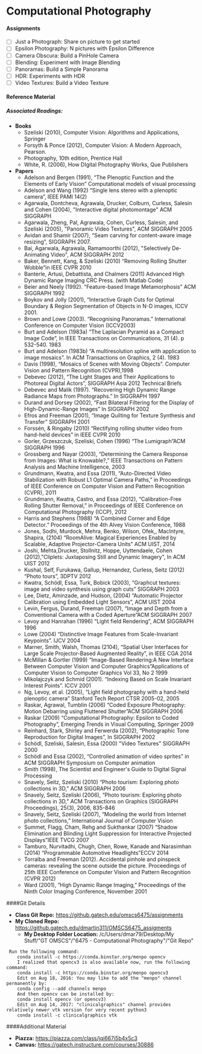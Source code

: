 # Computational Photography

#### Assignments
- [ ] Just a Photograph: Share on picture to get started
- [ ] Epsilon Photography: N pictures with Epsilon Difference
- [ ] Camera Obscura: Build a PinHole Camera
- [ ] Blending: Experiment with Image Blending
- [ ] Panoramas: Build a Simple Panorama
- [ ] HDR: Experiments with HDR
- [ ] Video Textures: Build a Video Texture

#### Reference Material
##### Associated Readings:
- **Books**
    - Szeliski (2010), Computer Vision: Algorithms and Applications, Springer
    - Forsyth & Ponce (2012), Computer Vision: A Modern Approach, Pearson.
    - Photography, 10th edition, Prentice Hall
    - White, R. (2006), How DIgital
      Photography Works, Que Publishers
- **Papers**
    - Adelson and Bergen (1991), “The Plenoptic Function and the Elements of Early Vision” Computational models of visual processing
    - Adelson and Wang (1992) “Single lens stereo with a plenoptic camera”, IEEE PAMI 14(2)
    - 	Agarwala, Dontcheva, Agrawala, Drucker, Colburn, Curless, Salesin and Cohen (2004), "Interactive digital photomontage"
  ACM SIGGRAPH
    - Agarwala, Zheng, Pal, Agrawala, Cohen, Curless, Salesin, and Szeliski (2005), "Panoramic Video Textures", ACM SIGGRAPH 2005
    - Avidan and Shamir (2007), “Seam carving for content-aware image resizing”, SIGGRAPH 2007.
    - Bai, Agarwala, Agrawala, Ramamoorthi (2012), "Selectively De-Animating Video", ACM SIGGRAPH 2012
    - Baker, Bennett, Kang, & Szeliski (2010) “Removing Rolling Shutter Wobble”in IEEE CVPR 2010
    - Banterle, Artusi, Debattista, and Chalmers (2011) Advanced High Dynamic Range Imaging CRC Press. (with Matlab Code)
    - Beier and Neely (1992). “Feature-based Image Metamorphosis” ACM SIGGRAPH 1992
    - Boykov and Jolly (2001), “Interactive Graph Cuts for Optimal Boundary & Region Segmentation of Objects in N-D images, ICCV 2001.
    - Brown and Lowe (2003). “Recognising Panoramas.” International Conference on Computer Vision (ICCV2003)
    - Burt and Adelson (1983a) “The Laplacian Pyramid as a Compact Image Code”, In IEEE Transactions on Communications, 31 (4). p 532-540. 1983
    - Burt and Adelson (1983b) “A multiresolution spline with application to image mosaics”. In ACM Transactions on Graphics, 2 (4). 1983
    - Davis (1998), “Mosaics of Scenes with Moving Objects”. Computer Vision and Pattern Recognition (CVPR),1998
    - Debevec (2012), “The Light Stages and Their Applications to Photoreal Digital Actors”, SIGGRAPH Asia 2012 Technical Briefs
    - Debevec and Malik (1997). “Recovering High Dynamic Range Radiance Maps from Photographs.” In SIGGRAPH 1997
    - Durand and Dorsey (2002), “Fast Bilateral Filtering for the Display of High-Dynamic-Range Images” In SIGGRAPH 2002
    - Efros and Freeman (2001), “Image Quilting for Texture Synthesis and Transfer” SIGGRAPH 2001
    - Forssén, & Ringaby (2010) “Rectifying rolling shutter video from hand-held devices” in IEEE CVPR 2010
    - Gorler, Grzeszczuk, Szeliski, Cohen (1996) “The Lumigraph”ACM SIGGRAPH 1996
    - Grossberg and Nayar (2003), “Determining the Camera Response from Images: What is Knowable?,” IEEE Transactions on Pattern Analysis and Machine Intelligence, 2003
    - Grundmann, Kwatra, and Essa (2011), “Auto-Directed Video Stabilization with Robust L1 Optimal Camera Paths,” in Proceedings of IEEE Conference on Computer Vision and Pattern Recognition (CVPR), 2011
    - Grundmann, Kwatra, Castro, and Essa (2012), “Calibration-Free Rolling Shutter Removal,” in Proceedings of IEEE Conference on Computational Photography (ICCP), 2012
    - Harris and Stephens (1988) “A Combined Corner and Edge Detector.“ Proceedings of the 4th Alvey Vision Conference, 1988
    - Jones, Sodhi, Murdock, Mehra, Benko, Wilson, Ofek,, MacIntyre, Shapira, (2104) “RoomAlive: Magical Experiences Enabled by Scalable, Adaptive Projector-Camera Units” ACM UIST, 2014
    - Joshi, Mehta,Drucker, Stollnitz, Hoppe, Uyttendaele, Cohen (2012),"Cliplets: Juxtaposing Still and Dynamic Imagery", In ACM UIST 2012
    - Kushal, Self, Furukawa, Gallup, Hernandez, Curless, Seitz (2012) “Photo tours”, 3DPTV 2012
    - Kwatra, Schödl, Essa, Turk, Bobick (2003), “Graphcut textures: image and video synthesis using graph cuts” SIGGRAPH 2003
    - Lee, Dietz, Aminzade, and Hudson, (2004) “Automatic Projector Calibration using Embedded Light Sensors”, ACM UIST 2004
    - Levin, Fergus, Durand, Freeman (2007), “Image and Depth from a Conventional Camera with a Coded Aperture”ACM SIGGRAPH 2007
    - Levoy and Hanrahan (1996) “Light field Rendering”, ACM SIGGRAPH 1996
    - Lowe (2004) “Distinctive Image Features from Scale-Invariant Keypoints”. IJCV 2004
    - Marner, Smith, Walsh, Thomas (2104), “Spatial User Interfaces for Large Scale Projector-Based Augmented Reality”, in IEEE CGA 2014
    - McMillan & Gortler (1999) “Image-Based Rendering:A New Interface Between Computer Vision and Computer Graphics”Applications of Computer Vision to Computer Graphics Vol 33, No 2 1999
    - Mikolajczyk and Schmid (2001). “Indexing Based on Scale Invariant Interest Points”. ICCV 2001
    - Ng, Levoy, et al. (2005), “Light field photography with a hand-held plenoptic camera” Stanford Tech Report CTSR 2005-02, 2005
    - Raskar, Agrawal, Tumblin (2006) “Coded Exposure Photography: Motion Debarring using Fluttered Shutter”ACM SIGGRAPH 2006
    - Raskar (2009) “Computational Photography: Epsilon to Coded Photography”, Emerging Trends in Visual Computing, Springer 2009
    - Reinhard, Stark, Shirley and Ferwerda (2002), “Photographic Tone Reproduction for Digital Images”, In SIGGRAPH 2002
    - Schödl, Szeliski, Salesin, Essa (2000) "Video Textures" SIGGRAPH 2000
    - Schödl and Essa (2002), “Controlled animation of video sprites” in ACM SIGGRAPH Symposium on Computer animation
    - Smith (1998), The Scientist and Engineer's Guide to Digital Signal Processing
    - Snavely, Seitz, Szeliski (2010) “Photo tourism: Exploring photo collections in 3D,” ACM SIGGRAPH 2006
    - Snavely, Seitz, Szeliski (2006), “Photo tourism: Exploring photo collections in 3D,” ACM Transactions on Graphics (SIGGRAPH Proceedings), 25(3), 2006, 835-846
    - Snavely, Seitz, Szeliski (2007), “Modeling the world from Internet photo collections,” International Journal of Computer Vision
    - Summet, Flagg, Cham, Rehg and Sukthankar (2007) “Shadow Elimination and Blinding Light Suppression for Interactive Projected Displays”IEEE TVCG 2007
    - Tamburo, Nurvitadhi, Chugh, Chen, Rowe, Kanade and Narasimhan (2014) “Programmable Automotive Headlights”ECCV 2014
    - Torralba and Freeman (2012). Accidental pinhole and pinspeck cameras: revealing the scene outside the picture. Proceedings of 25th IEEE Conference on Computer Vision and Pattern Recognition (CVPR 2012)
    - Ward (2001), “High Dynamic Range Imaging,” Proceedings of the Ninth Color Imaging Conference, November 2001

####Git Details
- **Class Git Repo:** https://github.gatech.edu/omscs6475/assignments
- **My Cloned Repo:** https://github.gatech.edu/dmartin311/OMSCS6475_assigments
    - **My Desktop Folder Location:** /c/Users/dmar79/Desktop/My Stuff/"GT OMSCS"/"6475 - Computational Photography"/"Git Repo"

```	
 Run the following command:
    conda install -c https://conda.binstar.org/menpo opencv
    I realized that opencv3 is also available now, run the following command:
    conda install -c https://conda.binstar.org/menpo opencv3
    Edit on Aug 18, 2016: You may like to add the "menpo" channel permanently by:
    conda config --add channels menpo
    And then opencv can be installed by:
    conda install opencv (or opencv3)
    Edit on Aug 14, 2017: "clinicalgraphics" channel provides relatively newer vtk version for very recent python3
    conda install -c clinicalgraphics vtk
```

####Additional Material
- **Piazza:** https://piazza.com/class/jqi667i5b4x5c3
- **Canvas:** https://gatech.instructure.com/courses/30886
